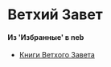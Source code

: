 # Ветхий Завет

#### Из 'Избранные' в neb

- [Книги Ветхого Завета](https://kp.rusneb.ru/item/material/knigi-vethogo-zaveta-2)